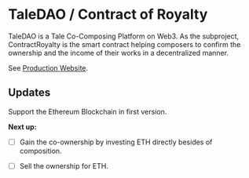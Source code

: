 # TaleDAO / Contract of Royalty

TaleDAO is a Tale Co-Composing Platform on Web3. 
As the subproject, ContractRoyalty is the smart contract 
helping composers to confirm the ownership and the income of their works in a decentralized manner.

See [Production Website](https://taledao.com).

## Updates

Support the Ethereum Blockchain in first version.

**Next up:**

- [ ] Gain the co-ownership by investing ETH directly besides of composition. 
- [ ] Sell the ownership for ETH.



